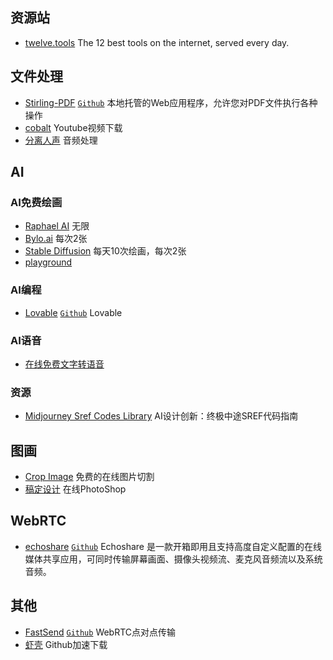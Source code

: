 ## 资源站

- [twelve.tools](https://twelve.tools/) The 12 best tools on the internet, served every day.

## 文件处理

- [Stirling-PDF](https://pdf.tplant.com.au/) [`Github`](https://github.com/Stirling-Tools/Stirling-PDF) 本地托管的Web应用程序，允许您对PDF文件执行各种操作
- [cobalt](https://cobalt.tools/) Youtube视频下载
- [分离人声](https://vocalremover.org/zh/) 音频处理

## AI

### AI免费绘画

- [Raphael AI](https://raphael.app/zh) 无限
- [Bylo.ai](https://bylo.ai/zh-CN) 每次2张
- [Stable Diffusion](https://stablediffusionweb.com/zh-cn) 每天10次绘画，每次2张
- [playground](https://playground.com/)

### AI编程

- [Lovable](https://lovable.dev/) [`Github`](https://github.com/AntonOsika/gpt-engineer) Lovable

### AI语音

- [在线免费文字转语音](https://ai-speaker.net/zh)

### 资源

- [Midjourney Sref Codes Library](https://mjsrefcode.com/) AI设计创新：终极中途SREF代码指南

## 图画

- [Crop Image](https://cropimage.me/) 免费的在线图片切割
- [稿定设计](https://www.gaoding.com/editor/ps#/) 在线PhotoShop

## WebRTC

- [echoshare](https://echoshare.site/) [`Github`](https://github.com/echoshare/echoshare) Echoshare 是一款开箱即用且支持高度自定义配置的在线媒体共享应用，可同时传输屏幕画面、摄像头视频流、麦克风音频流以及系统音频。

## 其他

- [FastSend](https://fastsend.ing/zh) [`Github`](https://github.com/ShouChenICU/FastSend) WebRTC点对点传输
- [虾壳](https://xiake.pro/) Github加速下载
